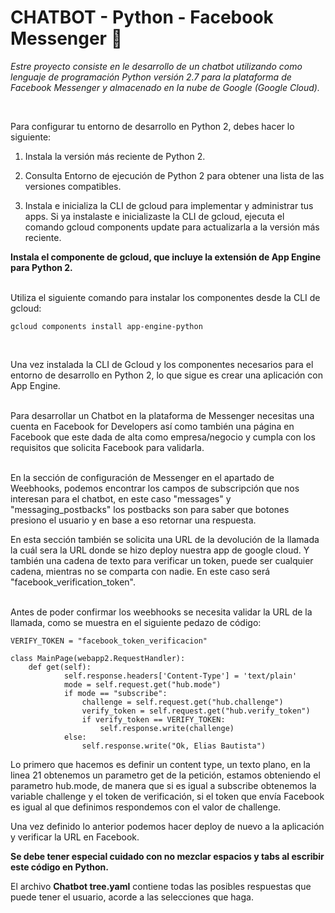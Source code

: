 # CHATBOT - Python - Facebook Messenger 🤖

_Estre proyecto consiste en le desarrollo de un chatbot utilizando como lenguaje de programación Python versión 2.7 para la plataforma de Facebook Messenger y almacenado en la nube de Google (Google Cloud)._

<br>

Para configurar tu entorno de desarrollo en Python 2, debes hacer lo siguiente:

1. Instala la versión más reciente de Python 2.

2. Consulta Entorno de ejecución de Python 2 para obtener una lista de las versiones compatibles.

3. Instala e inicializa la CLI de gcloud para implementar y administrar tus apps. Si ya instalaste e inicializaste la CLI de gcloud, ejecuta el comando gcloud components update para actualizarla a la versión más reciente.

**Instala el componente de gcloud, que incluye la extensión de App Engine para Python 2.**
<br>
<br>

Utiliza el siguiente comando para instalar los componentes desde la CLI de gcloud:
<br>

```
gcloud components install app-engine-python
```
<br>

Una vez instalada la CLI de Gcloud y los componentes necesarios para el entorno de desarrollo en Python 2, lo que sigue es crear una aplicación con App Engine.
<br><br>

Para desarrollar un Chatbot en la plataforma de Messenger necesitas una cuenta en Facebook for Developers así como también una página en Facebook que este dada de alta como empresa/negocio y cumpla con los requisitos que solicita Facebook para validarla.
<br><br>

En la sección de configuración de Messenger en el apartado de Weebhooks, podemos encontrar los campos de subscripción que nos interesan para el chatbot, en este caso "messages" y "messaging_postbacks" los postbacks son para saber que botones presiono el usuario y en base a eso retornar una respuesta.

En esta sección también se solicita una URL de la devolución de la llamada la cuál sera la URL donde se hizo deploy nuestra app de google cloud. Y también una cadena de texto para verificar un token, puede ser cualquier cadena, mientras no se comparta con nadie. En este caso será "facebook_verification_token".
<br><br>

Antes de poder confirmar los weebhooks se necesita validar la URL de la llamada, como se muestra en el siguiente pedazo de código:

```
VERIFY_TOKEN = "facebook_token_verificacion"

class MainPage(webapp2.RequestHandler):
	def get(self):
			self.response.headers['Content-Type'] = 'text/plain'
			mode = self.request.get("hub.mode")
			if mode == "subscribe":
				challenge = self.request.get("hub.challenge")
				verify_token = self.request.get("hub.verify_token")
				if verify_token == VERIFY_TOKEN:
					self.response.write(challenge)
			else:
				self.response.write("Ok, Elias Bautista")
```
Lo primero que hacemos es definir un content type, un texto plano, en la linea 21 obtenemos un parametro get de la petición, estamos obteniendo el parametro hub.mode, de manera que si es igual a subscribe obtenemos la variable challenge y el token de verificación, si el token que envía Facebook es igual al que definimos respondemos con el valor de challenge.

Una vez definido lo anterior podemos hacer deploy de nuevo a la aplicación y verificar la URL en Facebook.

**Se debe tener especial cuidado con no mezclar espacios y tabs al escribir este código en Python.**

El archivo **Chatbot tree.yaml** contiene todas las posibles respuestas que puede tener el usuario, acorde a las selecciones que haga.